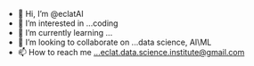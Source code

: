 - 👋 Hi, I’m @eclatAI
- 👀 I’m interested in ...coding
- 🌱 I’m currently learning ...
- 💞️ I’m looking to collaborate on ...data science, AI\ML
- 📫 How to reach me ...eclat.data.science.institute@gmail.com

<!---
eclatAI/eclatAI is a ✨ special ✨ repository because its `README.md` (this file) appears on your GitHub profile.
You can click the Preview link to take a look at your changes.
--->
